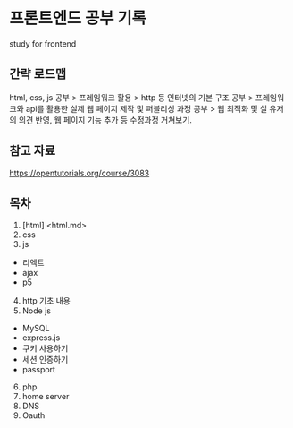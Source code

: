 # 프론트엔드 공부 기록
study for frontend

## 간략 로드맵
html, css, js 공부 > 프레임워크 활용 > http 등 인터넷의 기본 구조 공부 > 프레임워크와 api를 활용한 실제 웹 페이지 제작 및 퍼블리싱 과정 공부 > 웹 최적화 및 실 유저의 의견 반영, 웹 페이지 기능 추가 등 수정과정 거쳐보기.

## 참고 자료
https://opentutorials.org/course/3083

## 목차
1. [html] <html.md>
2. css
3. js
  * 리엑트
  * ajax
  * p5 
4. http 기초 내용
5. Node js
  * MySQL
  * express.js
  * 쿠키 사용하기
  * 세션 인증하기
  * passport
6. php
7. home server
8. DNS
9. Oauth
